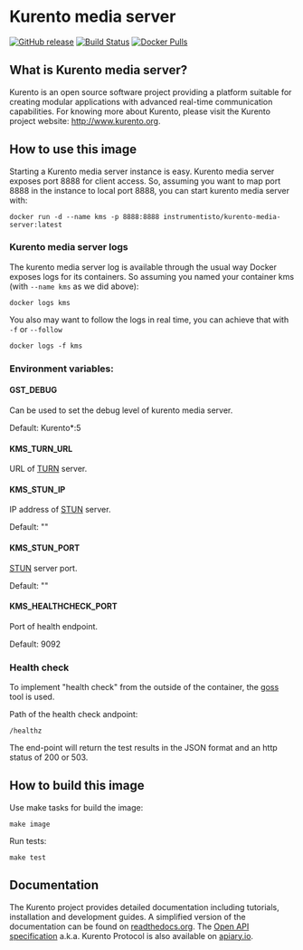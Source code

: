 Kurento media server
===============================

[![GitHub release](https://img.shields.io/github/release/instrumentisto/kurento-docker-image.svg)](https://hub.docker.com/r/flexconstructor/kurento-docker-image/tags) [![Build Status](https://travis-ci.org/instrumentisto/kurento-docker-image.svg?branch=master)](https://travis-ci.org/instrumentisto/kurento-docker-image) [![Docker Pulls](https://img.shields.io/docker/pulls/flexconstructor/kurento-docker-image.svg)](https://hub.docker.com/r/flexconstructor/kurento-docker-imager)


## What is Kurento media server?

Kurento is an open source software project providing a platform suitable
for creating modular applications with advanced real-time communication
capabilities. For knowing more about Kurento, please visit the Kurento
project website: http://www.kurento.org.


## How to use this image

Starting a Kurento media server instance is easy. Kurento media server exposes
port 8888 for client access. So, assuming you want to map port 8888 in the
instance to local port 8888, you can start kurento media server with:

```
docker run -d --name kms -p 8888:8888 instrumentisto/kurento-media-server:latest
```

### Kurento media server logs

The kurento media server log is available through the usual way Docker exposes
logs for its containers. So assuming you named your container kms (with
`--name kms` as we did above):

```
docker logs kms
```

You also may want to follow the logs in real time, you can achieve that with `-f` or `--follow`

```
docker logs -f kms
```

### Environment variables:

#### GST_DEBUG

Can be used to set the debug level of kurento media server.

Default: Kurento*:5

#### KMS_TURN_URL

URL of [TURN][4] server.

#### KMS_STUN_IP

IP address of [STUN][4] server.

Default: ""

#### KMS_STUN_PORT

[STUN][4] server port.

Default: ""

#### KMS_HEALTHCHECK_PORT

Port of health endpoint.

Default: 9092

### Health check

To implement "health check" from the outside of the container, the [goss][5] tool is used.

Path of the health check andpoint:

```
/healthz
```

The end-point will return the test results in the JSON format and an http status of 200 or 503.


## How to build this image

Use make tasks for build the image:

```
make image
```

Run tests:

```
make test
```


## Documentation
The Kurento project provides detailed documentation including tutorials,
installation and development guides. A simplified version of the documentation
can be found on [readthedocs.org][1]. The [Open API specification][2] a.k.a. Kurento
Protocol is also available on [apiary.io][3].



[1]: https://kurento.readthedocs.io/en/stable/
[2]: https://doc-kurento.readthedocs.io/en/6.8.1/features/kurento_protocol.html
[3]: https://streamoriented.docs.apiary.io/#reference/json-rpc-messages-format
[4]: https://doc-kurento.readthedocs.io/en/6.9.0/user/faq.html#install-coturn-turn-stun-server
[5]: https://github.com/aelsabbahy/goss/blob/master/docs/manual.md
